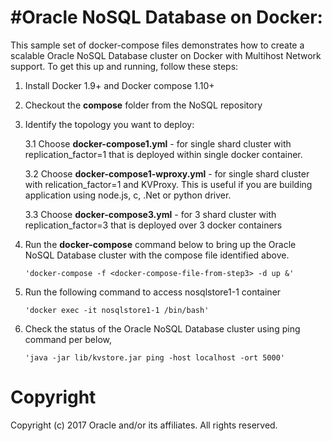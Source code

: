 #Oracle NoSQL Database on Docker: 
==========
This sample set of docker-compose files demonstrates how to create a scalable Oracle NoSQL Database cluster on Docker with Multihost Network support. To get this up and running, follow these steps:

 1. Install Docker 1.9+ and Docker compose 1.10+

 2. Checkout the **compose** folder from the NoSQL repository

 3. Identify the topology you want to deploy:

    3.1 Choose **docker-compose1.yml** - for single shard cluster with replication_factor=1 that is deployed within single docker container.

    3.2 Choose **docker-compose1-wproxy.yml** - for single shard cluster with relication_factor=1 and KVProxy. This is useful if you are building application using node.js, c, .Net or python driver.

    3.3 Choose **docker-compose3.yml** - for 3 shard cluster with replication_factor=3 that is deployed over 3 docker containers

 4. Run the **docker-compose** command below to bring up the Oracle NoSQL Database cluster with the compose file identified above.

        'docker-compose -f <docker-compose-file-from-step3> -d up &'

 5. Run the following command to access nosqlstore1-1 container

        'docker exec -it nosqlstore1-1 /bin/bash'

 6. Check the status of the Oracle NoSQL Database cluster using ping command per below,

        'java -jar lib/kvstore.jar ping -host localhost -ort 5000'

# Copyright
Copyright (c) 2017 Oracle and/or its affiliates. All rights reserved.
